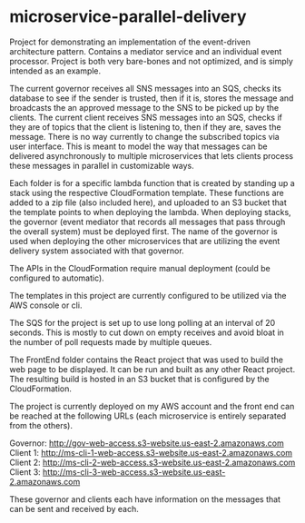 # microservice-parallel-delivery
Project for demonstrating an implementation of the event-driven architecture pattern. Contains a mediator service and an individual event processor. Project is both very bare-bones and not optimized, and is simply intended as an example.

The current governor receives all SNS messages into an SQS, checks its database to see if the sender is trusted, then if it is, stores the 
message and broadcasts the an approved message to the SNS to be picked up by the clients. The current client receives SNS messages into an 
SQS, checks if they are of topics that the client is listening to, then if they are, saves the message. There is no way currently to 
change the subscribed topics via user interface. This is meant to model the way that messages can be delivered asynchronously to multiple 
microservices that lets clients process these messages in parallel in customizable ways.

Each folder is for a specific lambda function that is created by standing up a stack using the respective CloudFormation template. 
These functions are added to a zip file (also included here), and uploaded to an S3 bucket that the template points to when deploying 
the lambda. When deploying stacks, the governor (event mediator that records all messages that pass through the overall system) must
be deployed first. The name of the governor is used when deploying the other microservices that are utilizing the event delivery system 
associated with that governor.

The APIs in the CloudFormation require manual deployment (could be configured to automatic).

The templates in this project are currently configured to be utilized via the AWS console or cli.

The SQS for the project is set up to use long polling at an interval of 20 seconds. This is mostly to cut down on empty receives and
avoid bloat in the number of poll requests made by multiple queues.

The FrontEnd folder contains the React project that was used to build the web page to be displayed. It can be run and built as any other
React project. The resulting build is hosted in an S3 bucket that is configured by the CloudFormation. 

The project is currently deployed on my AWS account and the front end can be reached at the following URLs (each microservice is entirely 
separated from the others).

Governor: http://gov-web-access.s3-website.us-east-2.amazonaws.com
Client 1: http://ms-cli-1-web-access.s3-website.us-east-2.amazonaws.com
Client 2: http://ms-cli-2-web-access.s3-website.us-east-2.amazonaws.com
Client 3: http://ms-cli-3-web-access.s3-website.us-east-2.amazonaws.com

These governor and clients each have information on the messages that can be sent and received by each.
